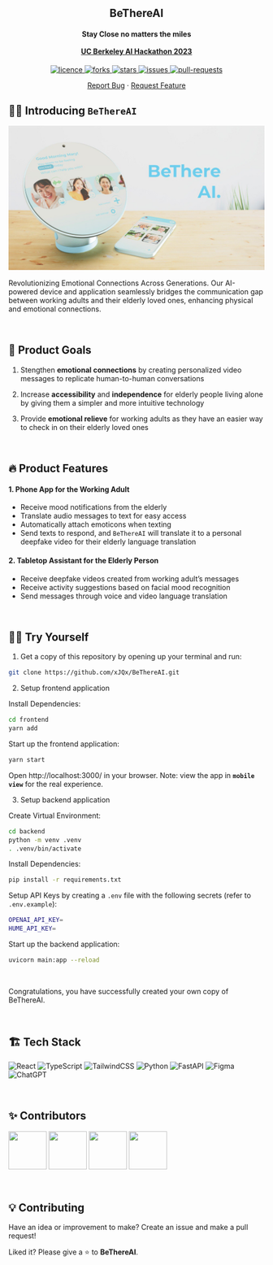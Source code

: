 <h2 align="center"><b>BeThereAI</b></h2>

<h4 align="center">
  <b>Stay Close no matters the miles</b>
  <br /><br />
  <a href="https://uc-berkeley-ai-hackathon.devpost.com">UC Berkeley AI Hackathon 2023</a>
</h4>

<p align="center">
<a href="https://github.com/xJQx/BeThereAI/blob/master/LICENSE" target="blank">
<img src="https://img.shields.io/github/license/xJQx/BeThereAI?style=flat-square" alt="licence" />
</a>
<a href="https://github.com/xJQx/BeThereAI/fork" target="blank">
<img src="https://img.shields.io/github/forks/xJQx/BeThereAI?style=flat-square" alt="forks"/>
</a>
<a href="https://github.com/xJQx/BeThereAI/stargazers" target="blank">
<img src="https://img.shields.io/github/stars/xJQx/BeThereAI?style=flat-square" alt="stars"/>
</a>
<a href="https://github.com/xJQx/BeThereAI/issues" target="blank">
<img src="https://img.shields.io/github/issues/xJQx/BeThereAI?style=flat-square" alt="issues"/>
</a>
<a href="https://github.com/xJQx/BeThereAI/pulls" target="blank">
<img src="https://img.shields.io/github/issues-pr/xJQx/BeThereAI?style=flat-square" alt="pull-requests"/>
</a>
</p>

<p align="center">
    <a href="https://github.com/xJQx/BeThereAI/issues/new/choose">Report Bug</a>
    ·
    <a href="https://github.com/xJQx/BeThereAI/issues/new/choose">Request Feature</a>
</p>

## 👋🏻 Introducing `BeThereAI`

<p align="center">
  <img src="./public/BeThereAI.png" alt="BeThereAI Thumbnail" />
</p>

Revolutionizing Emotional Connections Across Generations. Our AI-powered device and application seamlessly bridges the communication gap between working adults and their elderly loved ones, enhancing physical and emotional connections.

<br />

## 🎯 Product Goals

1. Stengthen **emotional connections** by creating personalized video messages to replicate human-to-human conversations

2. Increase **accessibility** and **independence** for elderly people living alone by giving them a simpler and more intuitive technology

3. Provide **emotional relieve** for working adults as they have an easier way to check in on their elderly loved ones

<br />

## 🔥 Product Features

#### 1. Phone App for the Working Adult

- Receive mood notifications from the elderly
- Translate audio messages to text for easy access
- Automatically attach emoticons when texting
- Send texts to respond, and `BeThereAI` will translate it to a personal deepfake video for their elderly language translation

#### 2. Tabletop Assistant for the Elderly Person

- Receive deepfake videos created from working adult’s messages
- Receive activity suggestions based on facial mood recognition
- Send messages through voice and video language translation

<br />

## 💪🏻 Try Yourself

1. Get a copy of this repository by opening up your terminal and run:

```bash
git clone https://github.com/xJQx/BeThereAI.git
```

2. Setup frontend application

Install Dependencies:

```bash
cd frontend
yarn add
```

Start up the frontend application:

```bash
yarn start
```

Open http://localhost:3000/ in your browser. Note: view the app in **`mobile view`** for the real experience.

3. Setup backend application

Create Virtual Environment:

```bash
cd backend
python -m venv .venv
. .venv/bin/activate
```

Install Dependencies:

```bash
pip install -r requirements.txt
```

Setup API Keys by creating a `.env` file with the following secrets (refer to `.env.example`):

```bash
OPENAI_API_KEY=
HUME_API_KEY=
```

Start up the backend application:

```bash
uvicorn main:app --reload
```

<br />

Congratulations, you have successfully created your own copy of BeThereAI.

<br />

## 🏗️ Tech Stack

![React](https://img.shields.io/badge/react-%2320232a.svg?style=for-the-badge&logo=react&logoColor=%2361DAFB)
![TypeScript](https://img.shields.io/badge/typescript-%23007ACC.svg?style=for-the-badge&logo=typescript&logoColor=white)
![TailwindCSS](https://img.shields.io/badge/tailwindcss-%2338B2AC.svg?style=for-the-badge&logo=tailwind-css&logoColor=white)
![Python](https://img.shields.io/badge/python-3670A0?style=for-the-badge&logo=python&logoColor=ffdd54)
![FastAPI](https://img.shields.io/badge/FastAPI-005571?style=for-the-badge&logo=fastapi)
![Figma](https://img.shields.io/badge/figma-%23F24E1E.svg?style=for-the-badge&logo=figma&logoColor=white)
![ChatGPT](https://img.shields.io/badge/chatGPT-74aa9c?style=for-the-badge&logo=openai&logoColor=white)

<br />

## ✨ Contributors

<a href='https://github.com/xJQx' title='Jing Qiang'> <img src='https://avatars.githubusercontent.com/xJQx' height='75' width='75'/></a>
<a href='https://github.com/ztjhz' title='Jing Hua'> <img src='https://avatars.githubusercontent.com/ztjhz' height='75' width='75'/></a>
<a href='https://github.com/pinguin247' title='Yi Ping'> <img src='https://avatars.githubusercontent.com/pinguin247' height='75' width='75'/></a>
<a href='https://www.linkedin.com/in/catherine-liu-75a7471b2' title='Catherine'> <img src='https://avatars.githubusercontent.com/3' height='75' width='75'/></a>

<br />

## 💡 Contributing

Have an idea or improvement to make? Create an issue and make a pull request!

Liked it? Please give a ⭐️ to **BeThereAI**.
